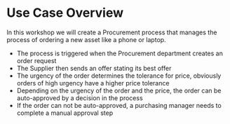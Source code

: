 # Use Case Overview

In this workshop we will create a Procurement process that manages the process of ordering a new asset like a phone or laptop.
- The process is triggered when the Procurement department creates an order request 
- The Supplier then sends an offer stating its best offer
- The urgency of the order determines the tolerance for price, obviously orders of high urgency have a higher price tolerance
- Depending on the urgency of the order and the price, the order can be auto-approved by a decision in the process
- If the order can not be auto-approved, a purchasing manager needs to complete a manual approval step
